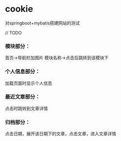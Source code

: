# cookie
对springboot+mybatis搭建网站的测试

 // TODO
### 模块部分：
  首页->导航栏加图片 
  模块名称->点击后跳转到该模块下
	
### 个人信息部分：
  加载页面时显示个人信息
	
### 最近文章部分：
  点击时跳转到文章详情

### 归档部分：
  点击日期，展开该日期下的文章，点击文章，进入文章详情
